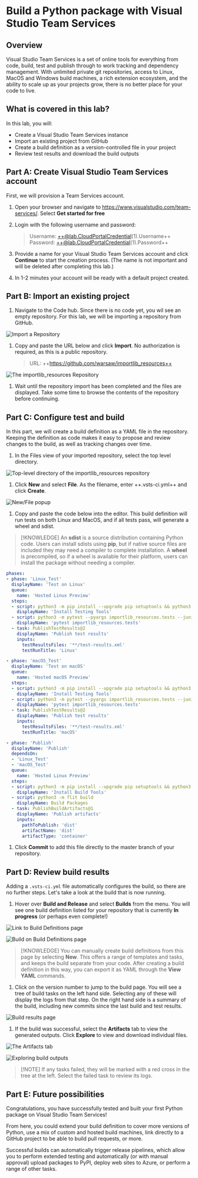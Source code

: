 # Build a Python package with Visual Studio Team Services

## Overview

Visual Studio Team Services is a set of online tools for everything from code, build, test and publish through to work tracking and dependency management. With unlimited private git repositories, access to Linux, MacOS and Windows build machines, a rich extension ecosystem, and the ability to scale up as your projects grow, there is no better place for your code to live.

## What is covered in this lab?

In this lab, you will:

* Create a Visual Studio Team Services instance
* Import an existing project from GitHub
* Create a build definition as a version-controlled file in your project
* Review test results and download the build outputs

## Part A: Create Visual Studio Team Services account

First, we will provision a Team Services account.

1. Open your browser and navigate to https://www.visualstudio.com/team-services/. Select **Get started for free**

1. Login with the following username and password:
   > Username: ++@lab.CloudPortalCredential(1).Username++
   > Password: ++@lab.CloudPortalCredential(1).Password++

1. Provide a name for your Visual Studio Team Services account and click **Continue** to start the creation process. (The name is not important and will be deleted after completing this lab.)

1. In 1-2 minutes your account will be ready with a default project created.

## Part B: Import an existing project

1. Navigate to the Code hub. Since there is no code yet, you wil see an empty repository. For this lab, we will be importing a repository from GitHub.

  ![Import a Repository](images/import.png)

1. Copy and paste the URL below and click **Import**. No authorization is required, as this is a public repository.
   > URL: ++https://github.com/warsaw/importlib_resources++

  ![The importlib_resources Repository](images/import_repository.png)

1. Wait until the repository import has been completed and the files are displayed. Take some time to browse the contents of the repository before continuing.

## Part C: Configure test and build

In this part, we will create a build definition as a YAML file in the repository. Keeping the definition as code makes it easy to propose and review changes to the build, as well as tracking changes over time.

1. In the Files view of your imported repository, select the top level directory.

  ![Top-level directory of the importlib_resources repository](images/files.png)

1. Click **New** and select **File**. As the filename, enter ++.vsts-ci.yml++ and click **Create**.

  ![New/File popup](images/new_file.png)

1. Copy and paste the code below into the editor. This build definition will run tests on both Linux and MacOS, and if all tests pass, will generate a wheel and sdist.

> [!KNOWLEDGE] An **sdist** is a source distribution containing Python code. Users can install sdists using **pip**, but if native source files are included they may need a compiler to complete installation. A **wheel** is precompiled, so if a wheel is available for their platform, users can install the package without needing a compiler.

```yaml
phases:
- phase: 'Linux_Test'
  displayName: 'Test on Linux'
  queue:
    name: 'Hosted Linux Preview'
  steps:
  - script: python3 -m pip install --upgrade pip setuptools && python3 -m pip install pytest
    displayName: 'Install Testing Tools'
  - script: python3 -m pytest --pyargs importlib_resources.tests --junitxml=junit/test-results.xml
    displayName: 'pytest importlib_resources.tests'
  - task: PublishTestResults@2
    displayName: 'Publish test results'
    inputs:
      testResultsFiles: '**/test-results.xml'
      testRunTitle: 'Linux'

- phase: 'macOS_Test'
  displayName: 'Test on macOS'
  queue:
    name: 'Hosted macOS Preview'
  steps:
  - script: python3 -m pip install --upgrade pip setuptools && python3 -m pip install pytest
    displayName: 'Install Testing Tools'
  - script: python3 -m pytest --pyargs importlib_resources.tests --junitxml=junit/test-results.xml
    displayName: 'pytest importlib_resources.tests'
  - task: PublishTestResults@2
    displayName: 'Publish test results'
    inputs:
      testResultsFiles: '**/test-results.xml'
      testRunTitle: 'macOS'

- phase: 'Publish'
  displayName: 'Publish'
  dependsOn:
  - 'Linux_Test'
  - 'macOS_Test'
  queue:
    name: 'Hosted Linux Preview'
  steps:
  - script: python3 -m pip install --upgrade pip setuptools && python3 -m pip install --upgrade flit
    displayName: 'Install Build Tools'
  - script: python3 -m flit build
    displayName: Build Packages
  - task: PublishBuildArtifacts@1
    displayName: 'Publish artifacts'
    inputs:
      pathToPublish: 'dist'
      artifactName: 'dist'
      artifactType: 'container'
```

1. Click **Commit** to add this file directly to the master branch of your repository.

## Part D: Review build results

Adding a `.vsts-ci.yml` file automatically configures the build, so there are no further steps. Let's take a look at the build that is now running.

1. Hover over **Build and Release** and select **Builds** from the menu. You will see one build definition listed for your repository that is currently **In progress** (or perhaps even complete!)

  ![Link to Build Definitions page](images/builds.png)

  ![Build on Build Definitions page](images/build.png)

> [!KNOWLEDGE] You can manually create build definitions from this page by selecting **New**. This offers a range of templates and tasks, and keeps the build separate from your code. After creating a build definition in this way, you can export it as YAML through the **View YAML** commands.

1. Click on the version number to jump to the build page. You will see a tree of build tasks on the left hand side. Selecting any of these will display the logs from that step. On the right hand side is a summary of the build, including new commits since the last build and test results.

  ![Build results page](images/build_result.png)

1. If the build was successful, select the **Artifacts** tab to view the generated outputs. Click **Explore** to view and download individual files.

  ![The Artifacts tab](images/artifacts.png)

  ![Exploring build outputs](images/outputs.png)

> [!NOTE] If any tasks failed, they will be marked with a red cross in the tree at the left. Select the failed task to review its logs.

## Part E: Future possibilities

Congratulations, you have successfully tested and built your first Python package on Visual Studio Team Services!

From here, you could extend your build definition to cover more versions of Python, use a mix of custom and hosted build machines, link directly to a GitHub project to be able to build pull requests, or more.

Successful builds can automatically trigger release pipelines, which allow you to perform extended testing and automatically (or with manual approval) upload packages to PyPI, deploy web sites to Azure, or perform a range of other tasks.
